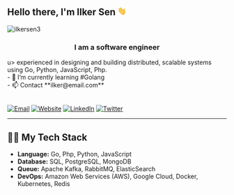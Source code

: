 <h2> Hello there, I'm Ilker Sen <img src="https://raw.githubusercontent.com/ABSphreak/ABSphreak/master/gifs/Hi.gif" height="20px"></h2>
<p align="left"> <img src="https://komarev.com/ghpvc/?username=ilkersen3&label=Profile%20views&color=0e75b6&style=flat" alt="ilkersen3" /> </p>
<h3 align="center">I am a <u></u>software engineer</h3>u> experienced in designing and building distributed, scalable systems using Go, Python, JavaScript, Php. </h3>
<br>
- 🌱 I’m currently learning #Golang
<br>
- 📫 Contact **ilker@email.com**<br><br>

[![Email](https://img.shields.io/badge/Email-000000?style=for-the-badge&logo=mail&logoColor=white)](mailto:ilker@email.com)
[![Website](https://img.shields.io/badge/Website-CC5500?style=for-the-badge&logo=&logoColor=white)](https://ilker.in)
[![LinkedIn](https://img.shields.io/badge/LinkedIn-4682B4?style=for-the-badge&logo=linkedin&logoColor=white)](https://www.linkedin.com/in/remziilkersen/)
[![Twitter](https://img.shields.io/badge/Twitter-1E90FF?style=for-the-badge&logo=x&logoColor=white)](https://x.com/ilker_sen)

<hr>

## 👨‍💻 My Tech Stack

-  **Language:**  Go, Php, Python, JavaScript
-  **Database:** SQL, PostgreSQL, MongoDB
-  **Queue:**  Apache Kafka, RabbitMQ, ElasticSearch
-  **DevOps:**  Amazon Web Services (AWS), Google Cloud, Docker, Kubernetes, Redis
